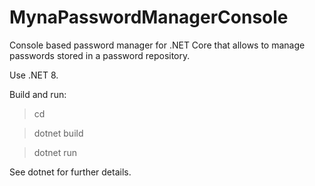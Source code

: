 # MynaPasswordManagerConsole

Console based password manager for .NET Core that allows to manage passwords stored in a password
repository.

Use .NET 8.

Build and run:

>cd <!project directory!>

>dotnet build

>dotnet run
  
See dotnet for further details.
